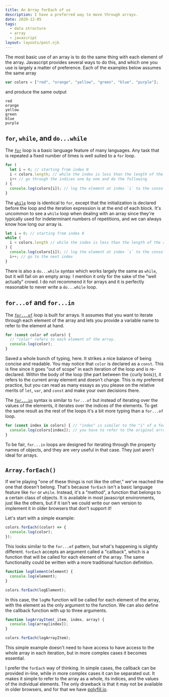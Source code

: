 ```yaml
---
title: An Array forEach of us
description: I have a preferred way to move through arrays.
date: 2020-12-05
tags:
  - data structure
  - array
  - javascript
layout: layouts/post.njk
---
```


The most basic use of an array is to do the same thing with each element of the array. Javascript provides several ways to do this, and which one you use is largely a matter of preference. Each of the examples below assumes the same array

```javascript
var colors = ["red", "orange", "yellow", "green", "blue", "purple"];
```

and produce the same output

```text
red
orange
yellow
green
blue
purple
```

## `for`, `while`, and `do...while`

The [`for`](https://developer.mozilla.org/en-US/docs/Web/JavaScript/Reference/Statements/for) loop is a basic language feature of many languages. Any task that is repeated a fixed number of times is well suited to a `for` loop.

```javascript
for (
  let i = 0; // starting from index 0
  i < colors.length; // while the index is less than the length of the array
  i++ // go through the indices one by one and do the following
) {
  console.log(colors[i]); // log the element at index `i` to the console
}
```

The [`while`](https://developer.mozilla.org/en-US/docs/Web/JavaScript/Reference/Statements/while) loop is identical to `for`, except that the initialization is declared before the loop and the iteration expression is at the end of each block. It's uncommon to see a `while` loop when dealing with an array since they're typically used for indeterminant numbers of repetitions, and we can always know how long our array is.

```javascript
let i = 0; // starting from index 0
while (
  i < colors.length // while the index is less than the length of the array
) {
  console.log(colors[i]); // log the element at index `i` to the console
  i++; // go to the next index
}
```

There is also a `do...while` syntax which works largely the same as `while`, but it will fail on an empty array. I mention it only for the sake of the "well actually" crowd. I do not recommend it for arrays and it is perfectly reasonable to never write a `do...while` loop.

## `for...of` and `for...in`

The [`for...of`](https://developer.mozilla.org/en-US/docs/Web/JavaScript/Reference/Statements/for...of) loop is built for arrays. It assumes that you want to iterate through each element of the array and lets you provide a variable name to refer to the element at hand.

```javascript
for (const color of colors) {
  // "color" refers to each element of the array.
  console.log(color);
}
```

Saved a whole bunch of typing, here. It strikes a nice balance of being concise and readable. You may notice that `color` is declared as a `const`. This is fine since it goes "out of scope" in each iteration of the loop and is re-declared. Within the body of the loop (the part between the `{`curly bois`}`), it refers to the current array element and doesn't change. This is my preferred practice, but you can read as many essays as you please on the relative merits of `let`, `var`, and `const` and make your own decisions there.

The [`for...in`](https://developer.mozilla.org/en-US/docs/Web/JavaScript/Reference/Statements/for...in) syntax is similar to `for...of` but instead of iterating over the values of the elements, it iterates over the indices of the elements. To get the same result as the rest of the loops it's a bit more typing than a `for...of` loop.

```javascript
for (const index in colors) { // "index" is similar to the "i" of a for loop
  console.log(colors[index]); // you have to refer to the original array
}
```

To be fair, `for...in` loops are designed for iterating through the property names of objects, and they are very useful in that case. They just aren't ideal for arrays.

## `Array.forEach()`

If we're playing "one of these things is not like the other," we've reached the one that doesn't belong. That's because `forEach` isn't a basic language feature like `for` or `while`. Instead, it's a "method", a function that belongs to a certain class of objects. It is available in most javascript environments, just like the others, but if it isn't we could write our own version to implement it in older browsers that don't support it!

Let's start with a simple example:

```javascript
colors.forEach((color) => {
  console.log(color);
});
```

This looks similar to the `for...of` pattern, but what's happening is slightly different. `forEach` accepts an argument called a "callback", which is a function that will be called for each element of the array. The same functionality could be written with a more traditional function definition.

```javascript
function logElement(element) {
  console.log(element);
}

colors.forEach(logElement);
```

In this case, the `logMe` function will be called for each element of the array, with the element as the only argument to the function. We can also define the callback function with up to three arguments.

```javascript
function logArrayItem(_item, index, array) {
  console.log(array[index]);
}

colors.forEach(logArrayItem);
```

This simple example doesn't need to have access to have access to the whole array in each iteration, but in more complex cases it becomes essential.

I prefer the `forEach` way of thinking. In simple cases, the callback can be provided in-line, while in more complex cases it can be separated out. It makes it simple to refer to the array as a whole, its indices, and the values of the individual elements. The only drawback is that it may not be available in older browsers, and for that we have [polyfill.io](https://polyfill.io).
